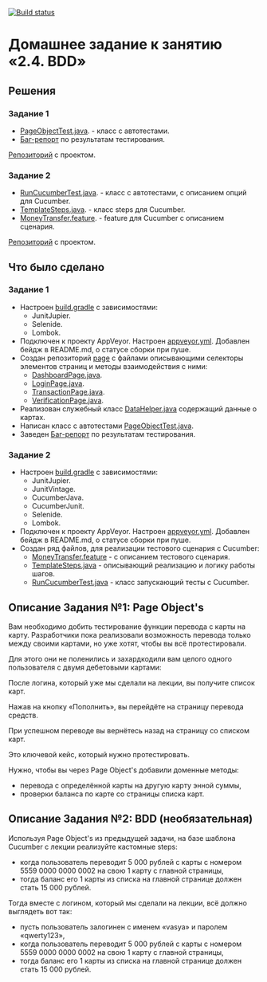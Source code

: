 [![Build status](https://ci.appveyor.com/api/projects/status/cch4k5jkd2ps6ayk?svg=true)](https://ci.appveyor.com/project/Nephedov/pageobjects)

# Домашнее задание к занятию «2.4. BDD»

## Решения
### Задание 1
 * <a href="https://github.com/Nephedov/7.1.Automated-Testing/blob/main/src/test/java/ru/netology/PageObjectTest.java">PageObjectTest.java</a>. - класс с автотестами.
 * <a href="https://github.com/Nephedov/7.1.Automated-Testing/issues/1">Баг-репорт</a> по результатам тестирования.

<a href="https://github.com/Nephedov/PageObjects">Репозиторий</a> с проектом.
### Задание 2
 * <a href="https://github.com/Nephedov/7.2.Automated-Testing/blob/main/src/test/java/ru/netology/RunCucumberTest.java">RunCucumberTest.java</a>. - класс с автотестами, c описанием опций для Cucumber.
 * <a href="https://github.com/Nephedov/7.2.Automated-Testing/blob/main/src/test/java/ru/netology/steps/TemplateSteps.java">TemplateSteps.java</a>. - класс steps для Cucumber.
 * <a href="https://github.com/Nephedov/7.2.Automated-Testing/blob/main/src/test/resources/features/MoneyTransfer.feature">MoneyTransfer.feature</a>. - feature для Cucumber c описанием сценария.

<a href="https://github.com/Nephedov/BDD">Репозиторий</a> с проектом.
## Что было сделано
### Задание 1
* Настроен <a href="https://github.com/Nephedov/7.1.Automated-Testing/blob/main/build.gradle">build.gradle</a> с зависимостями:
  * JunitJupier.
  * Selenide.
  * Lombok.
* Подключен к проекту AppVeyor. Настроен <a href="https://github.com/Nephedov/7.1.Automated-Testing/blob/main/.appveyor.yml">appveyor.yml</a>. Добавлен бейдж в README.md, о статусе сборки при пуше.
* Создан репозиторий <a href="https://github.com/Nephedov/7.1.Automated-Testing/tree/main/src/test/java/ru/netology/page">page</a> с файлами описывающими селекторы элементов страниц и методы взаимодействия с ними:
  * <a href="https://github.com/Nephedov/7.1.Automated-Testing/blob/main/src/test/java/ru/netology/page/DashboardPage.java">DashboardPage.java</a>.
  * <a href="https://github.com/Nephedov/7.1.Automated-Testing/blob/main/src/test/java/ru/netology/page/LoginPage.java">LoginPage.java</a>.
  * <a href="https://github.com/Nephedov/7.1.Automated-Testing/blob/main/src/test/java/ru/netology/page/TransactionPage.java">TransactionPage.java</a>.
  * <a href="https://github.com/Nephedov/7.1.Automated-Testing/blob/main/src/test/java/ru/netology/page/VerificationPage.java">VerificationPage.java</a>.
* Реализован служебный класс <a href="https://github.com/Nephedov/7.1.Automated-Testing/blob/main/src/test/java/ru/netology/data/DataHelper.java">DataHelper.java</a> содержащий данные о картах.
* Написан класс с автотестами <a href="https://github.com/Nephedov/7.1.Automated-Testing/blob/main/src/test/java/ru/netology/PageObjectTest.java">PageObjectTest.java</a>.
* Заведен <a href="https://github.com/Nephedov/7.1.Automated-Testing/issues/1">Баг-репорт</a> по результатам тестирования.
### Задание 2
* Настроен <a href="https://github.com/Nephedov/7.2.Automated-Testing/blob/main/build.gradle">build.gradle</a> с зависимостями:
   * JunitJupier.
   * JunitVintage.
   * CucumberJava.
   * CucumberJunit.
   * Selenide.
   * Lombok.
* Подключен к проекту AppVeyor. Настроен <a href="https://github.com/Nephedov/7.2.Automated-Testing/blob/main/.appveyor.yml">appveyor.yml</a>. Добавлен бейдж в README.md, о статусе сборки при пуше.
* Создан ряд файлов, для реализации тестового сценария с Cucumber:
  * <a href="https://github.com/Nephedov/7.2.Automated-Testing/blob/main/src/test/resources/features/MoneyTransfer.feature">MoneyTransfer.feature</a> - с описанием тестового сценария.
  * <a href="https://github.com/Nephedov/7.2.Automated-Testing/blob/main/src/test/java/ru/netology/steps/TemplateSteps.java">TemplateSteps.java</a> - описывающий реализацию и логику работы шагов.
  * <a href="https://github.com/Nephedov/7.2.Automated-Testing/blob/main/src/test/java/ru/netology/RunCucumberTest.java">RunCucumberTest.java</a> - класс запускающий тесты с Cucumber.
   
## Описание Задания №1: Page Object's

Вам необходимо добить тестирование функции перевода с карты на карту. Разработчики пока реализовали возможность перевода только между своими картами, но уже хотят, чтобы вы всё протестировали.

Для этого они не поленились и захардкодили вам целого одного пользователя с двумя дебетовыми картами:

После логина, который уже мы сделали на лекции, вы получите список карт.

Нажав на кнопку «Пополнить», вы перейдёте на страницу перевода средств.

При успешном переводе вы вернётесь назад на страницу со списком карт.

Это ключевой кейс, который нужно протестировать.

Нужно, чтобы вы через Page Object's добавили доменные методы:
* перевода с определённой карты на другую карту энной суммы,
* проверки баланса по карте со страницы списка карт.

## Описание Задания №2: BDD (необязательная)

Используя Page Object's из предыдущей задачи, на базе шаблона Cucumber с лекции реализуйте кастомные steps:
* когда пользователь переводит 5 000 рублей с карты с номером 5559 0000 0000 0002 на свою 1 карту с главной страницы,
* тогда баланс его 1 карты из списка на главной странице должен стать 15 000 рублей.

Тогда вместе с логином, который мы сделали на лекции, всё должно выглядеть вот так:
* пусть пользователь залогинен с именем «vasya» и паролем «qwerty123»,
* когда пользователь переводит 5 000 рублей с карты с номером 5559 0000 0000 0002 на свою 1 карту с главной страницы,
* тогда баланс его 1 карты из списка на главной странице должен стать 15 000 рублей.
